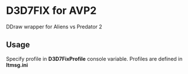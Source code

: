 # D3D7FIX for AVP2

DDraw wrapper for Aliens vs Predator 2

## Usage

Specify profile in **D3D7FixProfile** console variable. Profiles are defined in **ltmsg.ini**
